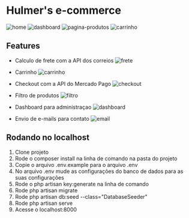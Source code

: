 # Hulmer's e-commerce

![home](https://i.gyazo.com/5940ee91cbd8f7c856e71f66bfd549b9.jpg)
![dashboard](https://i.gyazo.com/18c70cfef7f26923cc397b7e3137abd1.png)
![pagina-produtos](https://i.gyazo.com/6b57f00a0b5964de7bf5687f3ebf3fe1.png)
![carrinho](https://i.gyazo.com/7fd5928baf6d56305024fa343c240cd9.png)

## Features

- Calculo de frete com a API dos correios
![frete](https://i.gyazo.com/36eda334f4e8aab13ed8372b1ff1cac8.gif)

- Carrinho
![carrinho](https://i.gyazo.com/eb12883ad21c49a086b84375a075a193.gif)

- Checkout com a API do Mercado Pago
![checkout](https://i.gyazo.com/58217088e84d4dbbd76629b9a6b5f2f0.png)

- Filtro de produtos
![filtro](https://i.gyazo.com/4fd68b31d37ca2d34a8a56f24cc8da3b.gif)

- Dashboard para administraçao
![dashboard](https://i.gyazo.com/24bb1eb8aa6d86b6484e2e3db0744d43.gif)

- Envio de e-mails para contato
![email](https://i.gyazo.com/a5ef262b754a3ea4ef7b131c84dccdfb.gif)

## Rodando no localhost

1. Clone projeto
2. Rode o composer install na linha de comando na pasta do projeto
3. Copie o arquivo .env.example para o arquivo .env
4. No arquivo .env mude as configurações do banco de dados para as suas configurações
5. Rode o php artisan key:generate na linha de comando
6. Rode php artisan migrate
7. Rode php artisan db:seed --class="DatabaseSeeder" 
8. Rode php artisan serve
9. Acesse o localhost:8000

